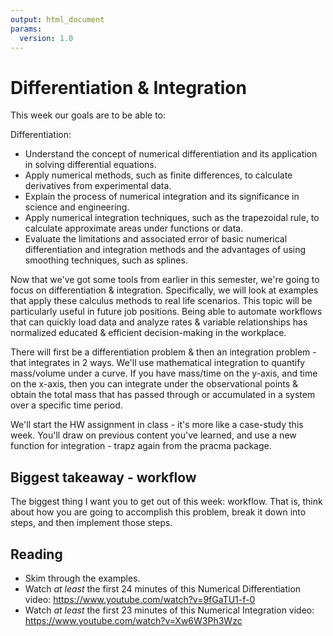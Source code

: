 ```yaml
---
output: html_document
params:
  version: 1.0
---
```


# Differentiation & Integration

This week our goals are to be able to:

Differentiation:

- Understand the concept of numerical differentiation and its application in solving differential equations.
- Apply numerical methods, such as finite differences, to calculate derivatives from experimental data.
- Explain the process of numerical integration and its significance in science and engineering.
- Apply numerical integration techniques, such as the trapezoidal rule, to calculate approximate areas under functions or data.
- Evaluate the limitations and associated error of basic numerical differentiation and integration methods and the advantages of using smoothing techniques, such as splines.

Now that we've got some tools from earlier in this semester, we're going to focus on differentiation & integration. Specifically, we will look at examples that apply these calculus methods to real life scenarios. This topic will be particularly useful in future job positions. Being able to automate workflows that can quickly load data and analyze rates & variable relationships has normalized educated & efficient decision-making in the workplace. 

There will first be a differentiation problem & then an integration problem - that integrates in 2 ways. We'll use mathematical integration to quantify mass/volume under a curve. If you have mass/time on the y-axis, and time on the x-axis, then you can integrate under the observational points & obtain the total mass that has passed through or accumulated in a system over a specific time period.

We'll start the HW assignment in class - it's more like a case-study this week. You'll draw on previous content you've learned, and use a new function for integration - trapz again from the pracma package. 

## Biggest takeaway - workflow
The biggest thing I want you to get out of this week: workflow. That is, think about how you are going to accomplish this problem, break it down into steps, and then implement those steps.


## Reading

- Skim through the examples. 
- Watch *at least* the first 24 minutes of this  Numerical Differentiation video: <https://www.youtube.com/watch?v=9fGaTU1-f-0>
- Watch *at least* the first 23 minutes of this  Numerical Integration video: 
<https://www.youtube.com/watch?v=Xw6W3Ph3Wzc>



